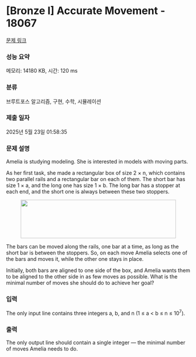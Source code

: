 # [Bronze I] Accurate Movement - 18067 

[문제 링크](https://www.acmicpc.net/problem/18067) 

### 성능 요약

메모리: 14180 KB, 시간: 120 ms

### 분류

브루트포스 알고리즘, 구현, 수학, 시뮬레이션

### 제출 일자

2025년 5월 23일 01:58:35

### 문제 설명

<p>Amelia is studying modeling. She is interested in models with moving parts.</p>

<p>As her first task, she made a rectangular box of size 2 × n, which contains two parallel rails and a rectangular bar on each of them. The short bar has size 1 × a, and the long one has size 1 × b. The long bar has a stopper at each end, and the short one is always between these two stoppers.</p>

<p style="text-align: center;"><img alt="" src="https://upload.acmicpc.net/fd4de1f0-e5cd-4093-85f8-9d1673a3bbe0/-/preview/" style="width: 424px; height: 105px;"></p>

<p>The bars can be moved along the rails, one bar at a time, as long as the short bar is between the stoppers. So, on each move Amelia selects one of the bars and moves it, while the other one stays in place.</p>

<p>Initially, both bars are aligned to one side of the box, and Amelia wants them to be aligned to the other side in as few moves as possible. What is the minimal number of moves she should do to achieve her goal?</p>

### 입력 

 <p>The only input line contains three integers a, b, and n (1 ≤ a < b ≤ n ≤ 10<sup>7</sup>).</p>

### 출력 

 <p>The only output line should contain a single integer — the minimal number of moves Amelia needs to do.</p>

